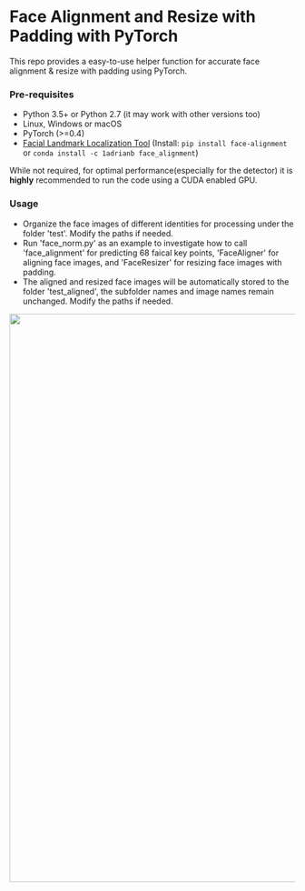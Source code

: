 # Face Alignment and Resize with Padding with PyTorch

This repo provides a easy-to-use helper function for accurate face alignment & resize with padding using PyTorch.

### Pre-requisites

* Python 3.5+ or Python 2.7 (it may work with other versions too)
* Linux, Windows or macOS
* PyTorch (>=0.4)
* [Facial Landmark Localization Tool](https://arxiv.org/pdf/1703.07332.pdf) (Install: `pip install face-alignment` or `conda install -c 1adrianb face_alignment`)

While not required, for optimal performance(especially for the detector) it is **highly** recommended to run the code using a CUDA enabled GPU.

### Usage

* Organize the face images of different identities for processing under the folder 'test'. Modify the paths if needed.
* Run 'face_norm.py' as an example to investigate how to call 'face_alignment' for predicting 68 faical key points, 'FaceAligner' for aligning face images, and 'FaceResizer' for resizing face images with padding.
* The aligned and resized face images will be automatically stored to the folder 'test_aligned', the subfolder names and image names remain unchanged. Modify the paths if needed.

<img src="https://github.com/ZhaoJ9014/High_Performance_Face_Recognition/src/Pre-_and_post-processing/FaceAlign-Resize-w-Padding.PyTorch/blob/master/pub/results.png" width="1000px"/>
